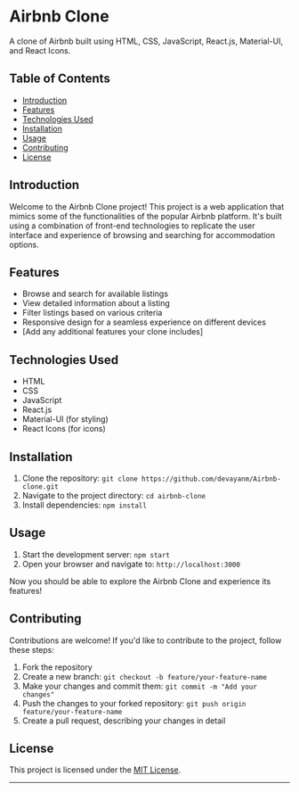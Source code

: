 # Airbnb Clone

<!-- ![Project Demo](link-to-project-demo.gif) -->
A clone of Airbnb built using HTML, CSS, JavaScript, React.js, Material-UI, and React Icons.

## Table of Contents

- [Introduction](#introduction)
- [Features](#features)
- [Technologies Used](#technologies-used)
- [Installation](#installation)
- [Usage](#usage)
- [Contributing](#contributing)
- [License](#license)

## Introduction

Welcome to the Airbnb Clone project! This project is a web application that mimics some of the functionalities of the popular Airbnb platform. It's built using a combination of front-end technologies to replicate the user interface and experience of browsing and searching for accommodation options.

## Features

- Browse and search for available listings
- View detailed information about a listing
- Filter listings based on various criteria
- Responsive design for a seamless experience on different devices
- [Add any additional features your clone includes]

## Technologies Used

- HTML
- CSS
- JavaScript
- React.js
- Material-UI (for styling)
- React Icons (for icons)

## Installation

1. Clone the repository: `git clone https://github.com/devayanm/Airbnb-clone.git`
2. Navigate to the project directory: `cd airbnb-clone`
3. Install dependencies: `npm install`

## Usage

1. Start the development server: `npm start`
2. Open your browser and navigate to: `http://localhost:3000`

Now you should be able to explore the Airbnb Clone and experience its features!

## Contributing

Contributions are welcome! If you'd like to contribute to the project, follow these steps:

1. Fork the repository
2. Create a new branch: `git checkout -b feature/your-feature-name`
3. Make your changes and commit them: `git commit -m "Add your changes"`
4. Push the changes to your forked repository: `git push origin feature/your-feature-name`
5. Create a pull request, describing your changes in detail

## License

This project is licensed under the [MIT License](LICENSE).

---
